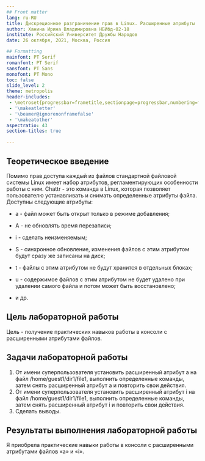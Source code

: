 ```yaml
---
## Front matter
lang: ru-RU
title: Дискреционное разграничение прав в Linux. Расширенные атрибуты
author: Ханина Ирина Владимировна НБИбд-02-18
institute: Российский Университет Дружбы Народов
date: 26 октября, 2021, Москва, Россия

## Formatting
mainfont: PT Serif
romanfont: PT Serif
sansfont: PT Sans
monofont: PT Mono
toc: false
slide_level: 2
theme: metropolis
header-includes: 
 - \metroset{progressbar=frametitle,sectionpage=progressbar,numbering=fraction}
 - '\makeatletter'
 - '\beamer@ignorenonframefalse'
 - '\makeatother'
aspectratio: 43
section-titles: true

---
```


## Теоретическое введение 

Помимо прав доступа каждый из файлов стандартной файловой системы Linux имеет набор атрибутов, регламентирующих особенности работы с ним. Chattr - это команда в Linux, 
которая позволяет пользователю устанавливать и снимать определенные атрибуты файла. Доступны следующие атрибуты:

- a - файл может быть открыт только в режиме добавления;

- A - не обновлять время перезаписи;

- i - сделать неизменяемым;

- S - синхронное обновление, изменения файлов с этим атрибутом будут сразу же записаны на диск;

- t - файлы с этим атрибутом не будут хранится в отдельных блоках;

- u - содержимое файлов с этим атрибутом не будет удалено при удалении самого файла и потом может быть восстановлено;

- и др.

## Цель лабораторной работы

Цель - получение практических навыков работы в консоли с расширенными атрибутами файлов.

## Задачи лабораторной работы

1. От имени суперпользователя установить расширенный атрибут a на файл /home/guest1/dir1/file1, выполнить определенные команды, затем снять расширенный атрибут a и повторить свои действия.
2. От имени суперпользователя установить расширенный атрибут i на файл /home/guest1/dir1/file1, выполнить определенные команды, затем снять расширенный атрибут i и повторить свои действия.
3. Сделать выводы.

## Результаты выполнения лабораторной работы

Я приобрела практические навыки работы в консоли с расширенными атрибутами файлов «а» и «i».